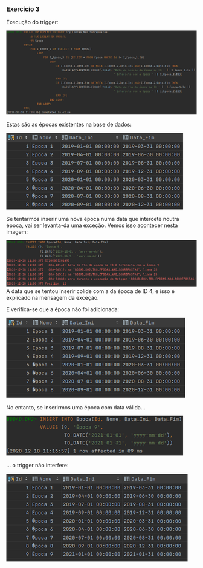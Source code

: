 ### Exercício 3 ###

Execução do trigger:

![Prog](images/ex3_prog.png)

Estas são as épocas existentes na base de dados:

![Query 1](images/ex3_query1.png)

Se tentarmos inserir uma nova época numa data que intercete noutra época, vai ser levanta-da uma exceção. Vemos isso
acontecer nesta imagem:

![DML 1](images/ex3_dml1.png)
A data que se tentou inserir colide com a da época de ID 4, e isso é explicado na mensagem da exceção.

E verifica-se que a época não foi adicionada:

![Query 2](images/ex3_query2.png)

No entanto, se inserirmos uma época com data válida...

![DML 2](images/ex3_dml2.png)

... o trigger não interfere:

![Query 3](images/ex3_query3.png)
